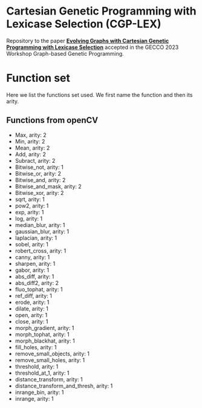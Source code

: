 # Cartesian Genetic Programming with Lexicase Selection (CGP-LEX)

Repository to the paper [**Evolving Graphs with Cartesian Genetic Programming with Lexicase Selection**](paper/2023_GECCO_CGP_LEX.pdf) accepted in the GECCO 2023 Workshop Graph-based Genetic Programming.

# Function set

Here we list the functions set used. We first name the function and then its arity.

## Functions from openCV
- Max, arity: 2 
- Min, arity: 2
- Mean, arity: 2
- Add, arity: 2
- Subract, arity: 2
- Bitwise_not, arity: 1
- Bitwise_or, arity: 2 
- Bitwise_and, arity: 2
- Bitwise_and_mask, arity: 2
- Bitwise_xor, arity: 2
- sqrt, arity: 1
- pow2, arity: 1
- exp, arity: 1
- log, arity: 1
- median_blur, arity: 1
- gaussian_blur, arity: 1
- laplacian, arity: 1
- sobel, arity: 1
- robert_cross, arity: 1
- canny, arity: 1
- sharpen, arity: 1
- gabor, arity: 1
- abs_diff, arity: 1 
- abs_diff2, arity: 2
- fluo_tophat, arity: 1
- ref_diff, arity: 1
- erode, arity: 1
- dilate, arity: 1
- open, arity: 1
- close, arity: 1
- morph_gradient, arity: 1
- morph_tophat, arity: 1
- morph_blackhat, arity: 1
- fill_holes, arity: 1
- remove_small_objects, arity: 1
- remove_small_holes, arity: 1
- threshold, arity: 1
- threshold_at_1, arity: 1
- distance_transform, arity: 1
- distance_transform_and_thresh, arity: 1
- inrange_bin, arity: 1
- inrange, arity: 1
